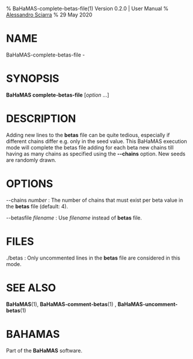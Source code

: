 % BaHaMAS-complete-betas-file(1) Version 0.2.0 | User Manual
% [Alessandro Sciarra](sciarra@itp.uni-frankfurt.de)
% 29 May 2020

# NAME

BaHaMAS-complete-betas-file -

# SYNOPSIS

**BaHaMAS complete-betas-file** [*option* ...]

# DESCRIPTION

Adding new lines to the **betas** file can be quite tedious, especially if different chains differ e.g. only in the seed value.
This BaHaMAS execution mode will complete the betas file adding for each beta new chains till having as many chains as specified using the **\--chains** option.
New seeds are randomly drawn.

# OPTIONS

\--chains *number*
:   The number of chains that must exist per beta value in the **betas** file (default: 4).

\--betasfile *filename*
:   Use *filename* instead of **betas** file.

# FILES

./betas
:   Only uncommented lines in the **betas** file are considered in this mode.

# SEE ALSO

**BaHaMAS**(1), **BaHaMAS-comment-betas**(1) , **BaHaMAS-uncomment-betas**(1)

# BAHAMAS

Part of the **BaHaMAS** software.
